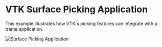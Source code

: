 # VTK Surface Picking Application

This example illustrates how VTK's picking features can integrate with a trame application.

![Surface Picking Application](../../../../docs/content/examples/SurfacePicking.jpg)

